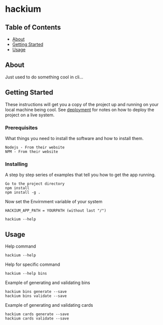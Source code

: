 # hackium

## Table of Contents

- [About](#about)
- [Getting Started](#getting_started)
- [Usage](#usage)

## About <a name = "about"></a>

Just used to do something cool in cli...

## Getting Started <a name = "getting_started"></a>

These instructions will get you a copy of the project up and running on your local machine being cool. See [deployment](#deployment) for notes on how to deploy the project on a live system.

### Prerequisites

What things you need to install the software and how to install them.

```
Nodejs - From their website
NPM - From their website
```

### Installing <a name = "deployment"></a>

A step by step series of examples that tell you how to get the app running.

```
Go to the project directory
npm install
npm install -g .
```

Now set the Envirnment variable of your system
```
HACKIUM_APP_PATH = YOURPATH (without last "/")
```

```
hackium --help
```


## Usage <a name = "usage"></a>

Help command
```
hackium --help
```

Help for specific command
```
hackium --help bins
```

Example of generating and validating bins
```
hackium bins generate --save
hackium bins validate --save
```

Example of generating and validating cards
```
hackium cards generate --save
hackium cards validate --save
```


